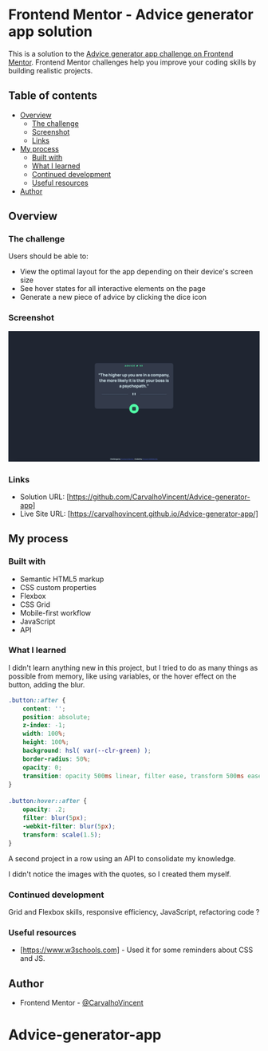 # Frontend Mentor - Advice generator app solution

This is a solution to the [Advice generator app challenge on Frontend Mentor](https://www.frontendmentor.io/challenges/advice-generator-app-QdUG-13db). Frontend Mentor challenges help you improve your coding skills by building realistic projects.

## Table of contents

- [Overview](#overview)
  - [The challenge](#the-challenge)
  - [Screenshot](#screenshot)
  - [Links](#links)
- [My process](#my-process)
  - [Built with](#built-with)
  - [What I learned](#what-i-learned)
  - [Continued development](#continued-development)
  - [Useful resources](#useful-resources)
- [Author](#author)


## Overview

### The challenge

Users should be able to:

- View the optimal layout for the app depending on their device's screen size
- See hover states for all interactive elements on the page
- Generate a new piece of advice by clicking the dice icon

### Screenshot

![](./screenshot.jpg)


### Links

- Solution URL: [https://github.com/CarvalhoVincent/Advice-generator-app]
- Live Site URL: [https://carvalhovincent.github.io/Advice-generator-app/]

## My process

### Built with

- Semantic HTML5 markup
- CSS custom properties
- Flexbox
- CSS Grid
- Mobile-first workflow
- JavaScript
- API



### What I learned

I didn't learn anything new in this project, but I tried to do as many things as possible from memory, like using variables, or the hover effect on the button, adding the blur.

```css
.button::after {
    content: '';
    position: absolute;
    z-index: -1;
    width: 100%;
    height: 100%;
    background: hsl( var(--clr-green) );
    border-radius: 50%;
    opacity: 0;
    transition: opacity 500ms linear, filter ease, transform 500ms ease-in-out;
}

.button:hover::after {
    opacity: .2;
    filter: blur(5px);
    -webkit-filter: blur(5px);
    transform: scale(1.5);
}
```

A second project in a row using an API to consolidate my knowledge.

I didn't notice the images with the quotes, so I created them myself.


### Continued development

Grid and Flexbox skills, responsive efficiency, JavaScript, refactoring code ?

### Useful resources

- [https://www.w3schools.com] - Used it for some reminders about CSS and JS.


## Author

- Frontend Mentor - [@CarvalhoVincent](https://www.frontendmentor.io/profile/CarvalhoVincent)


# Advice-generator-app
